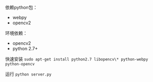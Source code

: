 
依赖python包：
+ webpy
+ opencv2

环境依赖：
+ opencv2
+ python 2.7+

快速安装
	`sudo apt-get install python2.7 libopencv\* python-webpy python-opencv`

运行
	`python server.py`

